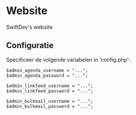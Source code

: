 # Website
SwiftDev's website

Configuratie
------------

Specificeer de volgende variabelen in 'config.php':

    $admin_agenda_username = "...";
    $admin_agenda_password = "...";

    $admin_linkfeed_username = "...";
    $admin_linkfeed_password = "...";

    $admin_bulkmail_username = "...";
    $admin_bulkmail_password = "...";

